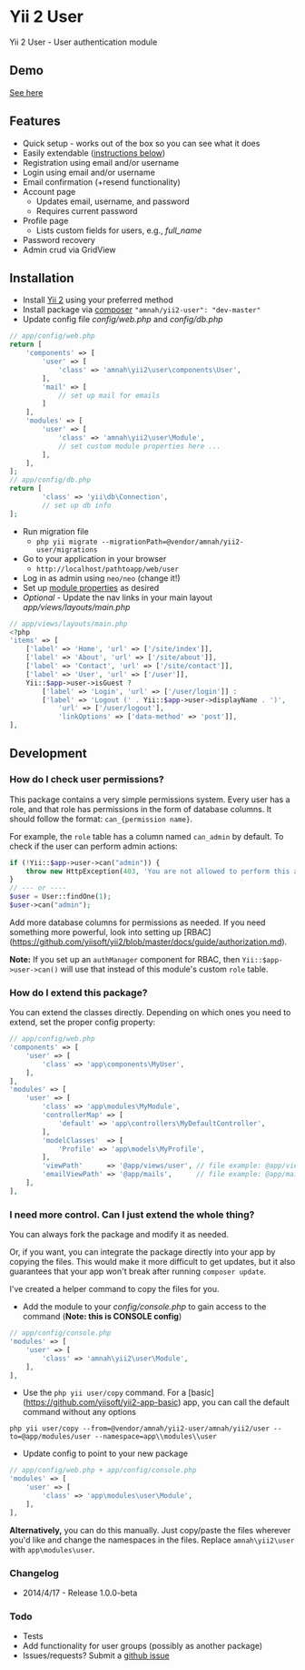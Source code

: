 Yii 2 User
=========

Yii 2 User - User authentication module 

## Demo

[See here](http://yii2.amnahdev.com/user)

## Features

* Quick setup - works out of the box so you can see what it does
* Easily extendable ([instructions below](#how-do-i-extend-this-package))
* Registration using email and/or username
* Login using email and/or username
* Email confirmation (+resend functionality)
* Account page
    * Updates email, username, and password
    * Requires current password
* Profile page
    * Lists custom fields for users, e.g., *full_name*
* Password recovery
* Admin crud via GridView

## Installation

* Install [Yii 2](http://www.yiiframework.com/download) using your preferred method
* Install package via [composer](http://getcomposer.org/download/) ```"amnah/yii2-user": "dev-master"```
* Update config file *config/web.php* and *config/db.php*

```php
// app/config/web.php
return [
    'components' => [
        'user' => [
            'class' => 'amnah\yii2\user\components\User',
        ],
        'mail' => [
            // set up mail for emails
        ]
    ],
    'modules' => [
        'user' => [
            'class' => 'amnah\yii2\user\Module',
            // set custom module properties here ...
        ],
    ],
];
// app/config/db.php
return [
        'class' => 'yii\db\Connection',
        // set up db info
];
```

* Run migration file
    * ```php yii migrate --migrationPath=@vendor/amnah/yii2-user/migrations```
* Go to your application in your browser
    * ```http://localhost/pathtoapp/web/user```
* Log in as admin using ```neo/neo``` (change it!)
* Set up [module properties](PROPERTIES.md) as desired
* *Optional* - Update the nav links in your main layout *app/views/layouts/main.php*

```php
// app/views/layouts/main.php
<?php
'items' => [
    ['label' => 'Home', 'url' => ['/site/index']],
    ['label' => 'About', 'url' => ['/site/about']],
    ['label' => 'Contact', 'url' => ['/site/contact']],
    ['label' => 'User', 'url' => ['/user']],
    Yii::$app->user->isGuest ?
        ['label' => 'Login', 'url' => ['/user/login']] :
        ['label' => 'Logout (' . Yii::$app->user->displayName . ')',
            'url' => ['/user/logout'],
            'linkOptions' => ['data-method' => 'post']],
],
```

## Development

### How do I check user permissions?

This package contains a very simple permissions system. Every user has a role, and that role has permissions
in the form of database columns. It should follow the format: ```can_{permission name}```.

For example, the ```role``` table has a column named ```can_admin``` by default. To check if the user can
perform admin actions:

```php
if (!Yii::$app->user->can("admin")) {
    throw new HttpException(403, 'You are not allowed to perform this action.');
}
// --- or ----
$user = User::findOne(1);
$user->can("admin");
```

Add more database columns for permissions as needed. If you need something more powerful, look into setting
up [RBAC] (https://github.com/yiisoft/yii2/blob/master/docs/guide/authorization.md).

**Note:** If you set up an ```authManager``` component for RBAC, then ```Yii::$app->user->can()``` will use
that instead of this module's custom ```role``` table.

### How do I extend this package?

You can extend the classes directly. Depending on which ones you need to extend, set the proper config
property:

```php
// app/config/web.php
'components' => [
    'user' => [
        'class' => 'app\components\MyUser',
    ],
],
'modules' => [
    'user' => [
        'class' => 'app\modules\MyModule',
        'controllerMap' => [
            'default' => 'app\controllers\MyDefaultController',
        ],
        'modelClasses'  => [
            'Profile' => 'app\models\MyProfile',
        ],
        'viewPath'      => '@app/views/user', // file example: @app/views/user/default/profile.php
        'emailViewPath' => '@app/mails',      // file example: @app/mails/confirmEmail.php
    ],
],
```

### I need more control. Can I just extend the whole thing?

You can always fork the package and modify it as needed.

Or, if you want, you can integrate the package directly into your app by copying the files. This would
make it more difficult to get updates, but it also guarantees that your app won't break after running
```composer update```.

I've created a helper command to copy the files for you.

* Add the module to your *config/console.php* to gain access to the command (**Note: this is CONSOLE config**)

```php
// app/config/console.php
'modules' => [
    'user' => [
        'class' => 'amnah\yii2\user\Module',
    ],
],
```

* Use the ```php yii user/copy``` command. For a [basic]
(https://github.com/yiisoft/yii2-app-basic) app, you can call the default command without any options

```
php yii user/copy --from=@vendor/amnah/yii2-user/amnah/yii2/user --to=@app/modules/user --namespace=app\\modules\\user
```

* Update config to point to your new package

```php
// app/config/web.php + app/config/console.php
'modules' => [
    'user' => [
        'class' => 'app\modules\user\Module',
    ],
],
```

**Alternatively,** you can do this manually. Just copy/paste the files wherever you'd like and
change the namespaces in the files. Replace ```amnah\yii2\user``` with ```app\modules\user```.

### Changelog
* 2014/4/17 - Release 1.0.0-beta

### Todo
* Tests
* Add functionality for user groups (possibly as another package)
* Issues/requests? Submit a [github issue](https://github.com/amnah/yii2-user/issues)
